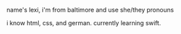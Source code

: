 name's lexi, i'm from baltimore and use she/they pronouns

i know html, css, and german. currently learning swift. 

<!---
avplu/avplu is a ✨ special ✨ repository because its `README.md` (this file) appears on your GitHub profile.
You can click the Preview link to take a look at your changes.
--->
